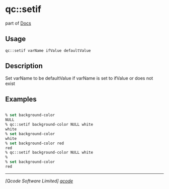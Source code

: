 qc::setif
=========

part of [Docs](.)

Usage
-----
`
        qc::setif varName ifValue defaultValue
    `

Description
-----------
Set varName to be defaultValue if varName is set to ifValue or does not exist

Examples
--------
```tcl

% set background-color
NULL
% qc::setif background-color NULL white
white
% set background-color
white
% set background-color red
red
% qc::setif background-color NULL white
%
% set background-color
red
```

----------------------------------
*[Qcode Software Limited] [qcode]*

[qcode]: www.qcode.co.uk "Qcode Software"
